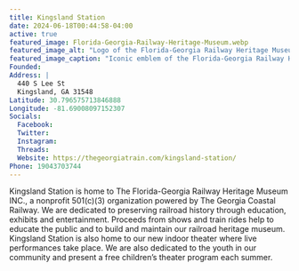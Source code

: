 ```yaml
---
title: Kingsland Station
date: 2024-06-18T00:44:58-04:00
active: true
featured_image: Florida-Georgia-Railway-Heritage-Museum.webp
featured_image_alt: "Logo of the Florida-Georgia Railway Heritage Museum featuring a classic steam locomotive centered within a red and blue circular emblem, surrounded by stars and the text ‘A Nonprofit Society’."
featured_image_caption: "Iconic emblem of the Florida-Georgia Railway Heritage Museum, showcasing a vintage steam locomotive in a vibrant red and blue design."
Founded: 
Address: |
  440 S Lee St
  Kingsland, GA 31548
Latitude: 30.796575713846888
Longitude: -81.69008097152307
Socials: 
  Facebook: 
  Twitter: 
  Instagram: 
  Threads:
  Website: https://thegeorgiatrain.com/kingsland-station/
Phone: 19043703744
---
```

Kingsland Station is home to The Florida-Georgia Railway Heritage Museum INC., a nonprofit 501(c)(3) organization powered by The Georgia Coastal Railway. We are dedicated to preserving railroad history through education, exhibits and entertainment. Proceeds from shows and train rides help to educate the public and to build and maintain our railroad heritage museum. Kingsland Station is also home to our new indoor theater where live performances take place. We are also dedicated to the youth in our community and present a free children’s theater program each summer.  